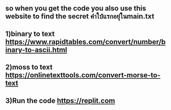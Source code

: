 so when you get the code you also use this website to find the secret
คำใบ้แรกอยุ่ในmain.txt
-
1)binary to text https://www.rapidtables.com/convert/number/binary-to-ascii.html
-
2)moss to text https://onlinetexttools.com/convert-morse-to-text
-
3)Run the code https://replit.com
-
